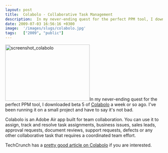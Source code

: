 ```yaml
---
layout: post
title:  Colabolo - Collaborative Task Management
description:  In my never-ending quest for the perfect PPM tool, I downloaded beta 5 of  Colabolo a week or so ago. Ive been running it on a small project and have to say its not bad. Colabolo is an Adobe Air app built for team collaboration. You can use it to assign, track and resolve task assignments, business issues, sales leads, approval requests, document reviews, support requests, defects or any other collaborative task that requires a coordinated team effort. TechCrunch has a pretty good article on Co
date: 2009-07-03 16:56:16 +0300
image:  '/images/slugs/colabolo.jpg'
tags:   ["2009", "public"]
---
```

<p><a href="http://res.cloudinary.com/blog-jeffdouglas-com/image/upload/v1400399532/screenshot_colabolo_1-630x420_j2vrhe.png"><img class="size-medium wp-image-1005 alignleft" title="screenshot_colabolo" src="http://res.cloudinary.com/blog-jeffdouglas-com/image/upload/h_200,w_300/v1400399532/screenshot_colabolo_1-630x420_j2vrhe.png" alt="screenshot_colabolo" width="270" height="180" /></a>In my never-ending quest for the perfect PPM tool, I downloaded beta 5 of <a href="http://www.colabolo.com/en/index.html" target="_self">Colabolo</a> a week or so ago. I've been running it on a small project and have to say it's not bad.</p>
<p>Colabolo is an Adobe Air app built for team collaboration. You can use it to assign, track and resolve task assignments, business issues, sales leads, approval requests, document reviews, support requests, defects or any other collaborative task that requires a coordinated team effort.</p>
<p>TechCrunch has a <a href="http://www.techcrunch.com/2009/06/21/colabolo-takes-another-stab-at-team-task-management/" target="_blank">pretty good article on Colabolo</a> if you are interested.</p>

